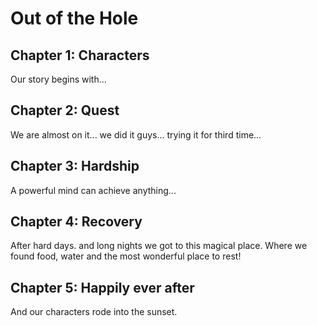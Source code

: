 # Out of the Hole

## Chapter 1: Characters

Our story begins with...


## Chapter 2: Quest
We are almost on it... we did it guys... trying it for third time... 

## Chapter 3: Hardship
A powerful mind can achieve anything...

## Chapter 4: Recovery
After hard days. and long nights we got to this magical place. Where we found food, water and the most wonderful place to rest!  

## Chapter 5: Happily ever after

And our characters rode into the sunset.
